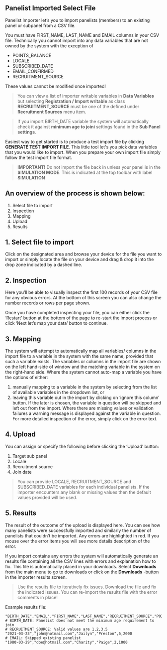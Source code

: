 ## Panelist Imported Select File

Panelist Importer let’s you to import panelists (members) to an existing panel or subpanel from a CSV file.

You must have FIRST_NAME, LAST_NAME and EMAIL columns in your CSV file. Technically you cannot import into any data variables that are not owned by the system with the exception of

- POINTS_BALANCE
- LOCALE
- SUBSCRIBED_DATE
- EMAIL_CONFIRMED
- RECRUITMENT_SOURCE

These values cannot be modified once imported!

> You can view a list of importer writable variables in **Data Variables** but selecting **Registration / Import writable** as class
> **RECRUITMENT_SOURCE** must be one of the defined under **Recruitment Sources** menu item.

> If you import BIRTH_DATE variable the system will automatically check it against **minimum age to joini** settings found in the **Sub Panel settings**.

Easiest way to get started is to produce a test import file by clicking **GENERATE TEST IMPORT FILE**. This little tool let's you pick data variables that you would like to import. When you prepare your own import file simply follow the test import file format.

> **IMPORTANT!** Do not import the file back in unless your panel is in the **SIMULATION MODE**. This is indicated at the top toolbar with label **SIMULATION**

## An overview of the process is shown below:

1. Select file to import 
2. Inspection 
3. Mapping
4. Upload
5. Results

## 1.	Select file to import

Click on the designated area and browse your device for the file you want to import or simply locate the file on your device and drag & drop it into the drop zone indicated by a dashed line.

## 2.	Inspection

Here you’ll be able to visually inspect the first 100 records of your CSV file for any obvious errors. At the bottom of this screen you can also change the number records or rows per page shown. 

Once you have completed inspecting your file, you can either click the ‘Restart’ button at the bottom of the page to re-start the import process or click ‘Next let’s map your data’ button to continue.

## 3.	Mapping

The system will attempt to automatically map all variables/ columns in the import file to a variable in the system with the same name, provided that such a variable exists. 
The variables or columns in the import file are shown on the left hand-side of window and the matching variable in the system on the right-hand side.
Where the system cannot auto-map a variable you have the options of either: 

1.	manually mapping to a variable in the system by selecting from the list of available variables in the dropdown list, or 
2.	leaving this variable out in the import by clicking on ‘ignore this column’ button.
If the later is chosen, the variable in question will be skipped and left out from the import. 
Where there are missing values or validation failures a warning message is displayed against the variable in question. For more detailed inspection of the error, simply click on the error text.

## 4.	Upload

You can assign or specify the following before clicking the ‘Upload’ button:
1.	Target sub panel 
2.	Locale
3.	Recruitment source
4.	Join date

> You can provide LOCALE, RECRUITMENT_SOURCE and SUBSCRIBED_DATE variables for each individual panelists. If the importer encounters any blank or missing values then the default values provided will be used.

## 5.	Results

The result of the outcome of the upload is displayed here. You can see how many panelists were successfully imported and similarly the number of panelists that couldn’t be imported. Any errors are highlighted in red. If you mouse over the error items you will see more details description of the error.

If you import contains any errors the system will automatically generate an results file containing all the CSV lines with errors and explanation how to fix. This file is automatically placed in your downloads. Select **Downloads** from the main menu to go to downloads or click on the **Downloads** -button in the importer results screen. 

> Use the results file to iteratively fix issues. Download the file and fix the indicated issues. You can re-import the results file with the error comments in place!

Example results file:

```csv
"BIRTH_DATE","EMAIL","FIRST_NAME","LAST_NAME","RECRUITMENT_SOURCE","POINTS_BALANCE"
# BIRTH_DATE: Panelist does not meet the minimum age requirement to join
# RECRUITMENT_SOURCE: Valid values are 1,2,3,5
"2021-03-23","john@hotmail.com","Jailyn","Preston",6,2000
# EMAIL: Skipped existing panelist
"1980-03-29","doe@hotmail.com","Charity","Paige",2,1000
```
